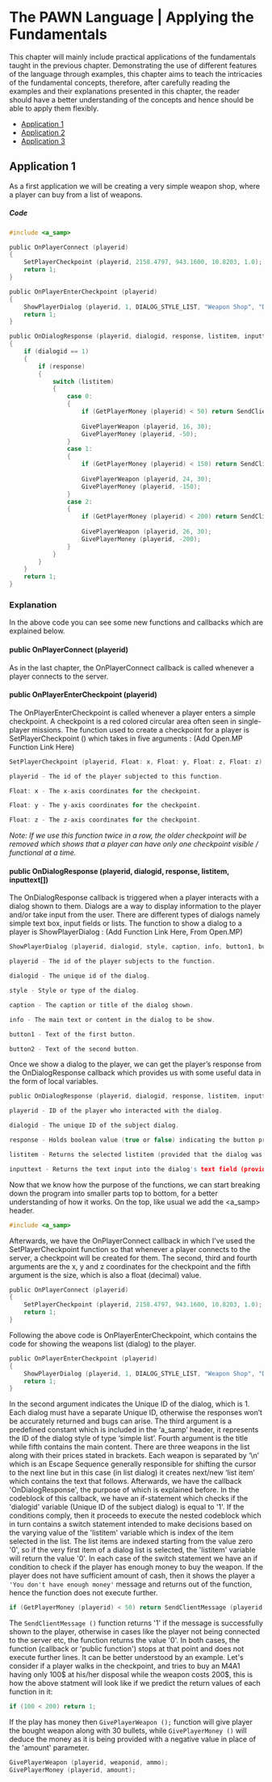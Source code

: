 # The PAWN Language | Applying the Fundamentals

This chapter will mainly include practical applications of the fundamentals taught in the previous chapter. Demonstrating the use of different features of the language through examples, this chapter aims to teach the intricacies of the fundamental concepts, therefore, after carefully reading the examples and their explanations presented in this chapter, the reader should have a better understanding of the concepts and hence should be able to apply them flexibly.

- [Application 1](#application-1)
- [Application 2](#application-2)
- [Application 3](#application-3)



## Application 1
As a first application we will be creating a very simple weapon shop, where a player can buy from a list of weapons.
##### Code
```c
#include <a_samp>

public OnPlayerConnect (playerid)
{
    SetPlayerCheckpoint (playerid, 2158.4797, 943.1600, 10.8203, 1.0);
    return 1;
}

public OnPlayerEnterCheckpoint (playerid)
{
    ShowPlayerDialog (playerid, 1, DIALOG_STYLE_LIST, "Weapon Shop", "Desert Eagle (50$)\nAK-47 (150$)\nM4A1 (200$)", "Select", "Cancel");
    return 1;
}

public OnDialogResponse (playerid, dialogid, response, listitem, inputtext[])
{
    if (dialogid == 1)
    {
        if (response)
        {
            switch (listitem)
            {
                case 0:
                {
                    if (GetPlayerMoney (playerid) < 50) return SendClientMessage (playerid, 0xFFFFFFFF, "ERROR: You don't have enough money to buy this weapon.");
                    
                    GivePlayerWeapon (playerid, 16, 30);
                    GivePlayerMoney (playerid, -50);
                }
                case 1:
                {
                    if (GetPlayerMoney (playerid) < 150) return SendClientMessage (playerid, 0xFFFFFFFF, "ERROR: You don't have enough money to buy this weapon.");
                    
                    GivePlayerWeapon (playerid, 24, 30);
                    GivePlayerMoney (playerid, -150);
                }
                case 2:
                {
                    if (GetPlayerMoney (playerid) < 200) return SendClientMessage (playerid, 0xFFFFFFFF, "ERROR: You don't have enough money to buy this weapon.");
                    
                    GivePlayerWeapon (playerid, 26, 30);
                    GivePlayerMoney (playerid, -200);
                }
            }
        }
    }
    return 1;
}
```
### Explanation
In the above code you can see some new functions and callbacks which are explained below.
#### public OnPlayerConnect (playerid)
As in the last chapter, the OnPlayerConnect callback is called whenever a player connects to the server.
#### public OnPlayerEnterCheckpoint (playerid)
The OnPlayerEnterCheckpoint is called whenever a player enters a simple checkpoint. A checkpoint is a red colored circular area often seen in single-player missions. The function used to create a checkpoint for a player is SetPlayerCheckpoint () which takes in five arguments : (Add Open.MP Function Link Here)
```c
SetPlayerCheckpoint (playerid, Float: x, Float: y, Float: z, Float: z);

playerid - The id of the player subjected to this function.

Float: x - The x-axis coordinates for the checkpoint.

Float: y - The y-axis coordinates for the checkpoint.

Float: z - The z-axis coordinates for the checkpoint.
```
*Note: If we use this function twice in a row, the older checkpoint will be removed which shows that a player can have only one checkpoint visible / functional at a time.*

#### public OnDialogResponse (playerid, dialogid, response, listitem, inputtext[])
The OnDialogResponse callback is triggered when a player interacts with a dialog shown to them. Dialogs are a way to display information to the player and/or take input from the user. There are different types of dialogs namely simple text box, input fields or lists. The function to show a dialog to a player is ShowPlayerDialog : (Add Function Link Here, From Open.MP)
```c
ShowPlayerDialog (playerid, dialogid, style, caption, info, button1, button2);

playerid - The id of the player subjects to the function.

dialogid - The unique id of the dialog.

style - Style or type of the dialog.

caption - The caption or title of the dialog shown.

info - The main text or content in the dialog to be show.

button1 - Text of the first button.

button2 - Text of the second button.
```
Once we show a dialog to the player, we can get the player’s response from the OnDialogResponse callback which provides us with some useful data in the form of local variables.
```c
public OnDialogResponse (playerid, dialogid, response, listitem, inputtext[])

playerid - ID of the player who interacted with the dialog.

dialogid - The unique ID of the subject dialog.

response - Holds boolean value (true or false) indicating the button pressed. (True for button1, False for button2)

listitem - Returns the selected listitem (provided that the dialog was of such type)

inputtext - Returns the text input into the dialog's text field (provided that the dialog was of such type)
```
Now that we know how the purpose of the functions, we can start breaking down the program into smaller parts top to bottom, for a better understanding of how it works. On the top, like usual we add the <a_samp> header.
```c
#include <a_samp>
```
Afterwards, we have the OnPlayerConnect callback in which I’ve used the SetPlayerCheckpoint function so that whenever a player connects to the server, a checkpoint will be created for them. The second, third and fourth arguments are the x, y and z coordinates for the checkpoint and the fifth argument is the size, which is also a float (decimal) value.
```c
public OnPlayerConnect (playerid)
{
    SetPlayerCheckpoint (playerid, 2158.4797, 943.1600, 10.8203, 1.0);
    return 1;
}
```
Following the above code is OnPlayerEnterCheckpoint, which contains the code for showing the weapons list (dialog) to the player.
```c
public OnPlayerEnterCheckpoint (playerid)
{
    ShowPlayerDialog (playerid, 1, DIALOG_STYLE_LIST, "Weapon Shop", "Desert Eagle (50$)\nAK-47 (150$)\nM4A1 (200$)", "Select", "Cancel");
    return 1;
}
```
In the second argument indicates the Unique ID of the dialog, which is 1. Each dialog must have a separate Unique ID, otherwise the responses won’t be accurately returned and bugs can arise. The third argument is a predefined constant which is included in the ‘a_samp’ header, it represents the ID of the dialog style of type ‘simple list’. Fourth argument is the title while fifth contains the main content. There are three weapons in the list along with their prices stated in brackets. Each weapon is separated by ‘\n’ which is an Escape Sequence generally responsible for shifting the cursor to the next line but in this case (in list dialog) it creates next/new ‘list item’ which contains the text that follows.
Afterwards, we have the callback 'OnDialogResponse', the purpose of which is explained before. In the codeblock of this callback, we have an if-statement which checks if the 'dialogid' variable (Unique ID of the subject dialog) is equal to '1'. If the conditions comply, then it proceeds to execute the nested codeblock which in turn contains a switch statement intended to make decisions based on the varying value of the 'listitem' variable which is index of the item selected in the list. The list items are indexed starting from the value zero '0', so if the very first item of a dialog list is selected, the 'listitem' variable will return the value '0'.
In each case of the switch statement we have an if condition to check if the player has enough money to buy the weapon. If the player does not have sufficient amount of cash, then it shows the player a `'You don't have enough money'` message and returns out of the function, hence the function does not execute further.
```c
if (GetPlayerMoney (playerid) < 50) return SendClientMessage (playerid, 0xFFFFFFFF, "ERROR: You don't have enough money to buy this weapon.");
```
The `SendClientMessage ()` function returns '1' if the message is successfully shown to the player, otherwise in cases like the player not being connected to the server etc, the function returns the value '0'. In both cases, the function (callback or 'public function') stops at that point and does not execute further lines. It can be better understood by an example. Let's consider if a player walks in the checkpoint, and tries to buy an M4A1 having only 100$ at his/her disposal while the weapon costs 200$, this is how the above statment will look like if we predict the return values of each function in it:
```c
if (100 < 200) return 1;
```
If the play has money then `GivePlayerWeapon ();` function will give player the bought weapon along with 30 bullets, while `GivePlayerMoney ()` will deduce the money as it is being provided with a negative value in place of the 'amount' parameter.

```c
GivePlayerWeapon (playerid, weaponid, ammo);
GivePlayerMoney (playerid, amount);
```
